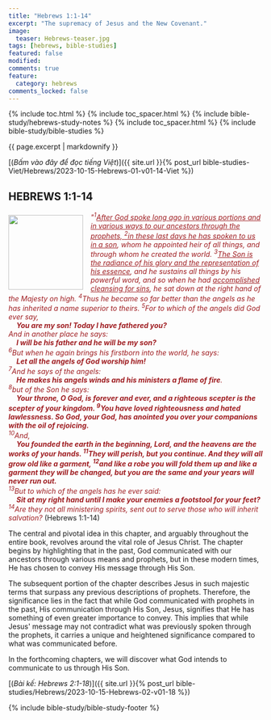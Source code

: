 ```yaml
---
title: "Hebrews 1:1-14"
excerpt: "The supremacy of Jesus and the New Covenant."
image:
  teaser: Hebrews-teaser.jpg
tags: [hebrews, bible-studies]
featured: false
modified:
comments: true
feature:
  category: hebrews
comments_locked: false
---
```


{% include toc.html %}
{% include toc_spacer.html %}
{% include bible-study/hebrews-study-notes %}
{% include toc_spacer.html %}
{% include bible-study/bible-studies %}

{{ page.excerpt | markdownify }}

[(<em>Bấm vào đây để đọc tiếng Việt</em>)]({{ site.url }}{% post_url bible-studies-Viet/Hebrews/2023-10-15-Hebrews-01-v01-14-Viet %})

## HEBREWS 1:1-14

<div>
<p>
<img alt src="{{ site.url }}/assets/images/Hebrews-teaser.jpg" style="border: 0px none; margin: 7px 15px 0px 0px; max-width: 100%; height: 148px; padding: 0px; float: left;">
    <span style="color: rgb(159, 29, 33);"><i>"<sup>1</sup><u>After God spoke long ago in various portions and in various ways to our ancestors through the prophets, <sup>2</sup>in these last days he has spoken to us in a son</u>, whom he appointed heir of all things, and through whom he created the world. <sup>3</sup><u>The Son is the radiance of his glory and the representation of his essence</u>, and he sustains all things by his powerful word, and so when he had <u>accomplished cleansing for sins</u>, he sat down at the right hand of the Majesty on high. <sup>4</sup>Thus he became so far better than the angels as he has inherited a name superior to theirs. <sup>5</sup>For to which of the angels did God ever say, <br />&nbsp;&nbsp;&nbsp;&nbsp;<strong>You are my son! Today I have fathered you?</strong> <br />And in another place he says: <br />&nbsp;&nbsp;&nbsp;&nbsp;<strong>I will be his father and he will be my son?</strong> <br /><sup>6</sup>But when he again brings his firstborn into the world, he says: <br />&nbsp;&nbsp;&nbsp;&nbsp;<strong>Let all the angels of God worship him!</strong> <br /><sup>7</sup>And he says of the angels: <br />&nbsp;&nbsp;&nbsp;&nbsp;<strong>He makes his angels winds and his ministers a flame of fire</strong>. <br /><sup>8</sup>but of the Son he says: <br />&nbsp;&nbsp;&nbsp;&nbsp;<strong>Your throne, O God, is forever and ever, and a righteous scepter is the scepter of your kingdom. <sup>9</sup>You have loved righteousness and hated lawlessness. So God, your God, has anointed you over your companions with the oil of rejoicing.</strong> <br /><sup>10</sup>And, <br />&nbsp;&nbsp;&nbsp;&nbsp;<strong>You founded the earth in the beginning, Lord, and the heavens are the works of your hands. <sup>11</sup>They will perish, but you continue. And they will all grow old like a garment, <sup>12</sup>and like a robe you will fold them up and like a garment they will be changed, but you are the same and your years will never run out.</strong> <br /><sup>13</sup>But to which of the angels has he ever said: <br />&nbsp;&nbsp;&nbsp;&nbsp;<strong>Sit at my right hand until I make your enemies a footstool for your feet?</strong> <br /><sup>14</sup>Are they not all ministering spirits, sent out to serve those who will inherit salvation? </i></span> (Hebrews 1:1-14)</p>
</div>

The central and pivotal idea in this chapter, and arguably throughout the entire book, revolves around the vital role of Jesus Christ. The chapter begins by highlighting that in the past, God communicated with our ancestors through various means and prophets, but in these modern times, He has chosen to convey His message through His Son.

The subsequent portion of the chapter describes Jesus in such majestic terms that surpass any previous descriptions of prophets. Therefore, the significance lies in the fact that while God communicated with prophets in the past, His communication through His Son, Jesus, signifies that He has something of even greater importance to convey. This implies that while Jesus' message may not contradict what was previously spoken through the prophets, it carries a unique and heightened significance compared to what was communicated before.

In the forthcoming chapters, we will discover what God intends to communicate to us through His Son.

<!--
## A TESTAMENT TO THE LIGHT

<span style="color: rgb(159, 29, 33);">
<i>"<sup>6</sup>A man came, sent from God, whose name was John.  <sup>7</sup>He came as a <strong>witness to testify about the light</strong>, so that everyone might believe through him.  <sup>8</sup>He himself was not the light, but he came to testify about the light."</i></span> (John 1:6-8)
-->

[(<em>Bài kế: Hebrews 2:1-18</em>)]({{ site.url }}{% post_url bible-studies/Hebrews/2023-10-15-Hebrews-02-v01-18 %})

{% include bible-study/bible-study-footer %}

